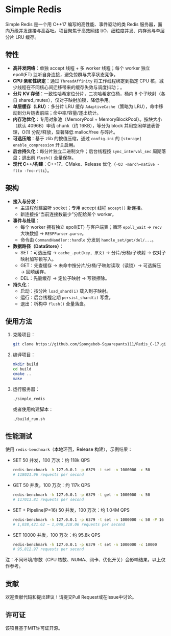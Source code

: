 # Simple Redis

Simple Redis 是一个用 C++17 编写的高性能、事件驱动的类 Redis 服务器，面向万级并发连接与高吞吐。项目聚焦于高效网络 I/O、细粒度并发、内存池与单层分片 LRU 缓存。

## 特性

- **高并发网络**：单独 accept 线程 + 多 worker 线程；每个 worker 独立 epoll(ET) 监听自身连接，避免惊群与共享状态竞争。
- **CPU 亲和性绑定**：通过 `ThreadAffinity` 将工作线程绑定到指定 CPU 核，减少线程在不同核心间迁移带来的缓存失效与调度抖动；。
- **分片 KV 存储**：一致性哈希定位分片，二次哈希定位桶，桶内 8 个子映射（各自 shared_mutex），仅对子映射加锁，降低争用。
- **单层缓存（LRU）**：多分片 LRU 缓存 `AdaptiveCache`（策略为 LRU），命中移动到分片链表前端；命中率/容量/逐出统计。
- **内存池优化**：专用对象池（MemoryPool<T> + MemoryBlockPool）。按块大小（默认 4096B）申请 chunk（约 16KB），等分为 block 并用空闲单链表管理，O(1) 分配/释放，显著降低 malloc/free 与碎片。
- **可选压缩**：基于 zlib 的按值压缩，通过 `config.ini` 的 `[storage] enable_compression` 开关启用。
- **后台持久化**：每分片独立二进制文件；后台线程按 `sync_interval_sec` 周期落盘；退出前 `flush()` 全量保存。
- **现代 C++/构建**：C++17、CMake、Release 优化（`-O3 -march=native -flto -fno-rtti`）。

## 架构

- **接入与分发**：
  - 主进程创建监听 socket；专用 accept 线程 `accept()` 新连接。
  - 新连接按“当前连接数最少”分配给某个 worker。
- **事件与处理**：
  - 每个 worker 拥有独立 epoll(ET) 与客户端表；循环 `epoll_wait` → `recv` 大块数据 → `RESPParser.parse`。
  - 命令由 `CommandHandler::handle` 分发到 `handle_set/get/del/...`。
- **数据路径（DataStore）**：
  - SET：可选压缩 → `cache_.put(key, 原文)` → 分片/分桶/子映射 → 仅对子映射加写锁写入。
  - GET：先查缓存 → 未命中按分片/分桶/子映射读取（读锁）→ 可选解压 → 回填缓存。
  - DEL：先删缓存 → 定位子映射 → 写锁擦除。
- **持久化**：
  - 启动：按分片 `load_shard(i)` 载入到子映射。
  - 运行：后台线程定期 `persist_shard(i)` 写盘。
  - 退出：析构中 `flush()` 全量落盘。

## 使用方法

1. 克隆项目：
   ```bash
   git clone https://github.com/Spongebob-Squarepants111/Redis_C-17.git
   ```

2. 编译项目：
   ```bash
   mkdir build
   cd build
   cmake ..
   make
   ```

3. 运行服务器：
   ```bash
   ./simple_redis
   ```
   
   或者使用构建脚本：
   ```bash
   ./build_run.sh
   ```

## 性能测试

使用 `redis-benchmark`（本地环回，Release 构建），示例结果：

- SET 50 并发，100 万次：约 118k QPS
  ```bash
  redis-benchmark -h 127.0.0.1 -p 6379 -t set -n 1000000 -c 50
  # 118021.96 requests per second
  ```

- GET 50 并发，100 万次：约 117k QPS
  ```bash
  redis-benchmark -h 127.0.0.1 -p 6379 -t get -n 1000000 -c 50
  # 117013.81 requests per second
  ```

- SET + Pipeline(P=16) 50 并发，100 万次：约 1.04M QPS
  ```bash
  redis-benchmark -h 127.0.0.1 -p 6379 -t set -n 1000000 -c 50 -P 16
  # 1,038,421.62 ~ 1,048,218.06 requests per second
  ```

- SET 10000 并发，100 万次：约 95.8k QPS
  ```bash
  redis-benchmark -h 127.0.0.1 -p 6379 -t set -n 1000000 -c 10000
  # 95,812.97 requests per second
  ```

注：不同环境/参数（CPU 核数、NUMA、网卡、优化开关）会影响结果，以上仅作参考。

## 贡献

欢迎贡献代码和提出建议！请提交Pull Request或在Issue中讨论。

## 许可证

该项目基于MIT许可证开源。